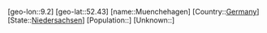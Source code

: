 ﻿---
location: [52.43,9.2]
type: City
tags:
- geo/City


SpocWebEntityId: 32670
isDeleted: false
confidential: public

---
[geo-lon::9.2]
[geo-lat::52.43]
[name::Muenchehagen]
[Country::[Germany](geo/Continent/Europe/Germany.md)]
[State::[Niedersachsen](geo/Continent/Europe/Germany/Niedersachsen.md)]
[Population::]
[Unknown::]

